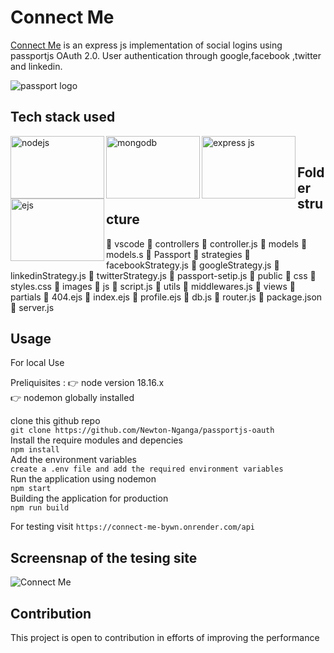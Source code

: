 # Connect Me
[Connect Me](https://connect-me-bywn.onrender.com/api) is an express js implementation of social logins using passportjs OAuth 2.0. User authentication through google,facebook ,twitter and linkedin.

![passport logo](https://camo.githubusercontent.com/6835eb33bb0e58ae663c7b9baeddf2a76cc6cf98862769eddbe22ee45c00a17b/687474703a2f2f63646e2e61757468302e636f6d2f696d672f70617373706f72742d62616e6e65722d6769746875622e706e67)

## Tech stack used
<img src="https://litslink.com/wp-content/uploads/2020/12/node.js-logo-image.png" alt="nodejs" align="left" width="150px" height="100px">
<img src="https://w7.pngwing.com/pngs/956/695/png-transparent-mongodb-original-wordmark-logo-icon-thumbnail.png" alt="mongodb" align="left" width="150px" height="100px">
<img src="https://upload.wikimedia.org/wikipedia/commons/6/64/Expressjs.png" alt="express js" align="left" width="150px" height="100px">
<img src="https://www.svgrepo.com/show/373574/ejs.svg" alt="ejs" align="left" width="150px" height="100px"> 

<br>

## Folder structure
:open_file_folder: vscode
:open_file_folder: controllers
                   :page_facing_up: controller.js
:open_file_folder: models
                  :page_facing_up: models.s
:open_file_folder: Passport
                   :open_file_folder: strategies
                                     :page_facing_up: facebookStrategy.js
                                     :page_facing_up: googleStrategy.js
                                     :page_facing_up: linkedinStrategy.js
                                     :page_facing_up: twitterStrategy.js
                   :page_facing_up: passport-setip.js
:open_file_folder: public
                   :open_file_folder: css
                                     :page_facing_up: styles.css
                   :open_file_folder: images
                   :open_file_folder: js
                                      :page_facing_up: script.js
:open_file_folder: utils
                   :page_facing_up: middlewares.js
:open_file_folder: views
                   :open_file_folder: partials
                   :page_facing_up: 404.ejs
                   :page_facing_up: index.ejs
                   :page_facing_up: profile.ejs
:page_facing_up: db.js
:page_facing_up: router.js
:page_facing_up: package.json
:page_facing_up: server.js


## Usage

For local Use 

Preliquisites : 
:point_right: node version 18.16.x <br>
:point_right: nodemon globally installed <br>

clone this github repo <br>
`git clone https://github.com/Newton-Nganga/passportjs-oauth ` <br>
Install the require modules and depencies <br>
`npm install ` <br>
Add the environment variables <br>
`create a .env file and add the required environment variables ` <br>
Run the application using nodemon <br>
`npm start` <br>
Building the application for production <br>
`npm run build ` <br>


For testing visit `https://connect-me-bywn.onrender.com/api`

## Screensnap of the tesing site
![Connect Me](https://github.com/Newton-Nganga/passportjs-oauth/assets/93589514/9b2145f4-2bb2-4942-82be-fbe9c08349da)

## Contribution
This project is open to contribution in efforts of improving the performance

